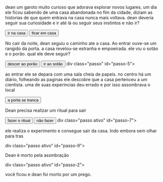 <main>
    <div class="passo ativo" id="passo-0">
        <p>dean um garoto muito curioso que adorava explorar novos lugares. um dia ele ficou sabendo de uma casa abandonada no fim da cidade, diziam as historias de que quem entrava na casa nunca mais voltava. dean deveria seguir sua curiosidade e ir até lá ou seguir seus instintos e não ir?</p>
        <button class="btn-proximo" data-proximo="1">ir na casa</button>
        <button class="btn-proximo" data-proximo="2">ficar em casa</button>
    </div>
    <div class="passo" id="passo-1">
        <p>No cair da noite, dean seguiu o caminho ate a casa. Ao entrar ouve-se um rangido da porta. a casa revelou-se estranha e empoeirada. ele viu o sotão e o porão. qual ele deve seguir?</p>
        <button class="btn-proximo" data-proximo="3">descer ao porão</button>
        <button class="btn-proximo" data-proximo="4">ir ao sotão</button>
        div class="passo" id="passo-5">
        <p>ao entrar ele se depara com uma sala cheia de papeis. no centro há um diário, folheando as paginas ele descobre que a casa pertenceu a um cientista. uma de suas experincias deu errado  e por isso assombrava o local</p>
        <button class="btn-proximo" data-proximo="5">a porta se tranca</button>
        <div class="passo ativo" id="passo-7">
            <p>Dean precisa realizar um ritual para sair</p>
            <button class="btn-proximo" data-proximo="8">fazer o ritual</button>
            <button class="btn-proximo" data-proximo="9">não fazer</button>
            div class="passo ativo" id="passo-7">
            <p>ele realiza o experimento  e consegue sair da casa. Indo embora sem olhar para tras</p>
            div class="passo ativo" id="passo-9">
            <p>Dean è morto pela assmbração</p>
        div class="passo ativo" id="passo-2">
        <p>você ficou e dean foi morto por um prego.</p>
    </div>
    </main>
